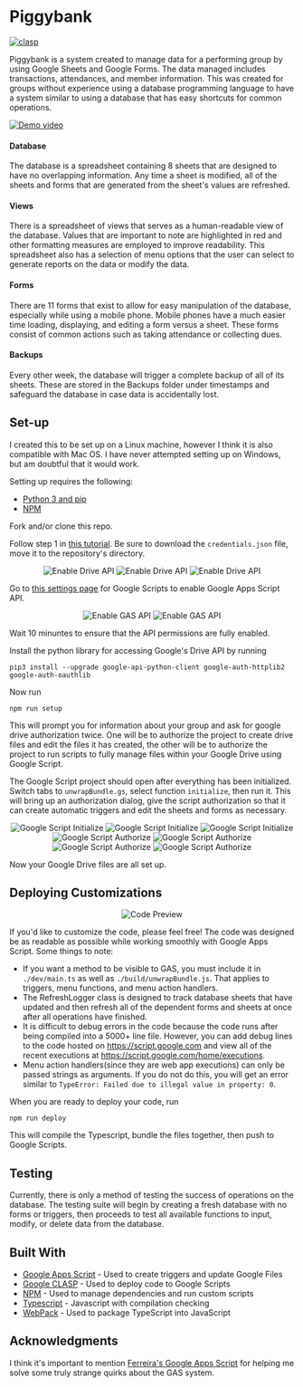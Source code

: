 # Piggybank

[![clasp](https://img.shields.io/badge/built%20with-clasp-4285f4.svg)](https://github.com/google/clasp)

Piggybank is a system created to manage data for a performing group by using
Google Sheets and Google Forms. The data managed includes transactions,
attendances, and member information. This was created for groups without
experience using a database programming language to have a system similar
to using a database that has easy shortcuts for common operations.

[![Demo video](https://i.imgur.com/BSASBoS.png)](https://youtu.be/lqzI_y59EEI)

#### Database
The database is a spreadsheet containing 8 sheets that are designed to have
no overlapping information. Any time a sheet is modified, all of the sheets
and forms that are generated from the sheet's values are refreshed.

#### Views
There is a spreadsheet of views that serves as a human-readable view of the
database. Values that are important to note are highlighted in red and other
formatting measures are employed to improve readability. This spreadsheet also
has a selection of menu options that the user can select to generate reports
on the data or modify the data.

#### Forms
There are 11 forms that exist to allow for easy manipulation of the database,
especially while using a mobile phone. Mobile phones have a much easier time
loading, displaying, and editing a form versus a sheet. These forms consist
of common actions such as taking attendance or collecting dues.

#### Backups
Every other week, the database will trigger a complete backup of all of its
sheets. These are stored in the Backups folder under timestamps and safeguard
the database in case data is accidentally lost.

## Set-up

I created this to be set up on a Linux machine, however I think it is also
compatible with Mac OS. I have never attempted setting up on Windows, but am
doubtful that it would work.

Setting up requires the following:
* [Python 3 and pip][link_python]
* [NPM][link_npm]

Fork and/or clone this repo.

Follow step 1 in [this tutorial][link_quickstart]. Be sure to download the
`credentials.json` file, move it to the repository's directory.

<p align="center">
 <img alt="Enable Drive API" src="https://i.imgur.com/wLkAPLc.png" title="Enable Drive API">
 <img alt="Enable Drive API" src="https://i.imgur.com/bumBvCI.png" title="Enable Drive API">
 <img alt="Enable Drive API" src="https://i.imgur.com/5OaPeHX.png" title="Enable Drive API">
</p>

Go to [this settings page](https://script.google.com/u/3/home/usersettings) for Google Scripts to enable Google Apps Script API.

<p align="center">
 <img alt="Enable GAS API" src="https://i.imgur.com/IbKyJyl.png" title="Enable GAS API">
 <img alt="Enable GAS API" src="https://i.imgur.com/e1Kyivi.png" title="Enable GAS API">
</p>

Wait 10 minuntes to ensure that the API permissions are fully enabled.

Install the python library for accessing Google's Drive API by running

```
pip3 install --upgrade google-api-python-client google-auth-httplib2 google-auth-oauthlib
```

Now run

```
npm run setup
```

This will prompt you for information about your group and ask for google drive
authorization twice. One will be to authorize the project to create drive files
and edit the files it has created, the other will be to authorize the project
to run scripts to fully manage files within your Google Drive using Google
Script.

The Google Script project should open after everything has been initialized.
Switch tabs to `unwrapBundle.gs`, select function `initialize`, then run it.
This will bring up an authorization dialog, give the script authorization so
that it can create automatic triggers and edit the sheets and forms as
necessary.

<p align="center">
 <img alt="Google Script Initialize" src="https://i.imgur.com/abvXAtj.png" title="Google Script Initialize">
 <img alt="Google Script Initialize" src="https://i.imgur.com/QRIsqM6.png" title="Google Script Initialize">
 <img alt="Google Script Initialize" src="https://i.imgur.com/ymBs31y.png" title="Google Script Initialize">
 <img alt="Google Script Authorize" src="https://i.imgur.com/k46o0Cy.png" title="Google Script Authorize">
 <img alt="Google Script Authorize" src="https://i.imgur.com/d4dfVzO.png" title="Google Script Authorize">
 <img alt="Google Script Authorize" src="https://i.imgur.com/ltqBg98.png" title="Google Script Authorize">
 <img alt="Google Script Authorize" src="https://i.imgur.com/xlaoQ7G.png" title="Google Script Authorize">
</p>

Now your Google Drive files are all set up.

## Deploying Customizations

<p align="center">
 <img alt="Code Preview" src="https://i.imgur.com/YQkQ6Ex.png" title="Code Preview">
</p>

If you'd like to customize the code, please feel free! The code was designed
be as readable as possible while working smoothly with Google Apps Script. Some
things to note:

* If you want a method to be visible to GAS, you must include it in
`./dev/main.ts` as well as `./build/unwrapBundle.js`. That applies to triggers,
menu functions, and menu action handlers.
* The RefreshLogger class is designed to track database sheets that have
updated and then refresh all of the dependent forms and sheets at once after
all operations have finished.
* It is difficult to debug errors in the code because the code runs after being
compiled into a 5000+ line file. However, you can add debug lines to the code
hosted on https://script.google.com and view all of the recent executions at
https://script.google.com/home/executions.
* Menu action handlers(since they are web app executions) can only be passed
strings as arguments. If you do not do this, you will get an error similar to
`TypeError: Failed due to illegal value in property: 0`.

When you are ready to deploy your code, run
```
npm run deploy
```

This will compile the Typescript, bundle the files together, then push to
Google Scripts.

## Testing

Currently, there is only a method of testing the success of operations on the
database. The testing suite will begin by creating a fresh database with no
forms or triggers, then proceeds to test all available functions to input,
modify, or delete data from the database.

## Built With

* [Google Apps Script][link_gas] - Used to create triggers and update Google Files
* [Google CLASP][link_clasp] - Used to deploy code to Google Scripts
* [NPM][link_npm] - Used to manage dependencies and run custom scripts
* [Typescript][link_typescript] - Javascript with compilation checking
* [WebPack][link_webpack] - Used to package TypeScript into JavaScript

## Acknowledgments

I think it's important to mention
[Ferreira's Google Apps Script][link_ferreira] for helping me solve some truly
strange quirks about the GAS system.

[link_gas]: https://developers.google.com/apps-script/
[link_clasp]: https://github.com/google/clasp
[link_npm]: https://www.npmjs.com/
[link_typescript]: https://github.com/microsoft/TypeScript
[link_webpack]: https://webpack.js.org/

[link_quickstart]: https://developers.google.com/drive/api/v3/quickstart/python
[link_python]: https://www.python.org/downloads/release/python-374/
[link_npm]: https://www.npmjs.com/get-npm

[link_ferreira]: https://the-eye.eu/public/Books/IT%20Various/OReilly%20Google%20Apps%20Script%2C%20Web%20Application%20Development%20Essentials%202nd%20%282014%29.pdf
